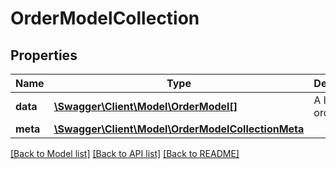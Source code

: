 # OrderModelCollection

## Properties
Name | Type | Description | Notes
------------ | ------------- | ------------- | -------------
**data** | [**\Swagger\Client\Model\OrderModel[]**](OrderModel.md) | A list of orders | [optional] 
**meta** | [**\Swagger\Client\Model\OrderModelCollectionMeta**](OrderModelCollectionMeta.md) |  | [optional] 


[[Back to Model list]](../README.md#documentation-for-models) [[Back to API list]](../README.md#documentation-for-api-endpoints) [[Back to README]](../README.md)


